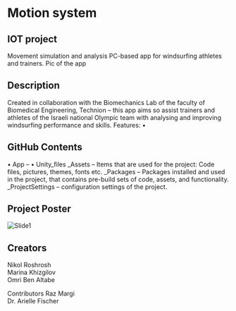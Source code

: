 # Motion system
## IOT project
Movement simulation and analysis PC-based app for windsurfing athletes and trainers.
Pic of the app

## Description
Created in collaboration with the Biomechanics Lab of the faculty of Biomedical Engineering, Technion – this app aims so assist trainers and athletes of the Israeli national Olympic team with analysing and improving windsurfing performance and skills.
Features:
•	

## GitHub Contents
•	App – 
•	Unity_files 
  _Assets – Items that are used for the project: Code files, pictures, themes, fonts etc. 
  _Packages – Packages installed and used in the project, that contains pre-build sets of code, assets, and functionality. 
  _ProjectSettings – configuration settings of the project.

## Project Poster
![Slide1](https://github.com/nikolro/Motion-System-IOT/assets/57406005/2afc003c-e78b-45bd-9c14-47dd17624e09)


## Creators
Nikol Roshrosh  
Marina Khizgilov  
Omri Ben Altabe  

Contributors
Raz Margi  
Dr. Arielle Fischer  
